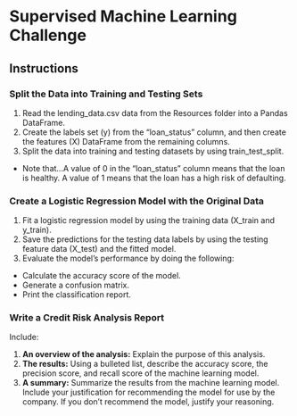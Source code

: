 # Supervised Machine Learning Challenge

## Instructions

### Split the Data into Training and Testing Sets
1. Read the lending_data.csv data from the Resources folder into a Pandas DataFrame.
2. Create the labels set (y) from the “loan_status” column, and then create the features (X) DataFrame from the remaining columns.
3. Split the data into training and testing datasets by using train_test_split.

* Note that...A value of 0 in the “loan_status” column means that the loan is healthy. A value of 1 means that the loan has a high risk of defaulting.

### Create a Logistic Regression Model with the Original Data
1. Fit a logistic regression model by using the training data (X_train and y_train).
2. Save the predictions for the testing data labels by using the testing feature data (X_test) and the fitted model.
3. Evaluate the model’s performance by doing the following:
  - Calculate the accuracy score of the model.
  - Generate a confusion matrix.
  - Print the classification report.

### Write a Credit Risk Analysis Report
Include:
1. **An overview of the analysis:** Explain the purpose of this analysis.
2. **The results:** Using a bulleted list, describe the accuracy score, the precision score, and recall score of the machine learning model.
3. **A summary:** Summarize the results from the machine learning model. Include your justification for recommending the model for use by the company. If you don’t recommend the model, justify your reasoning.
